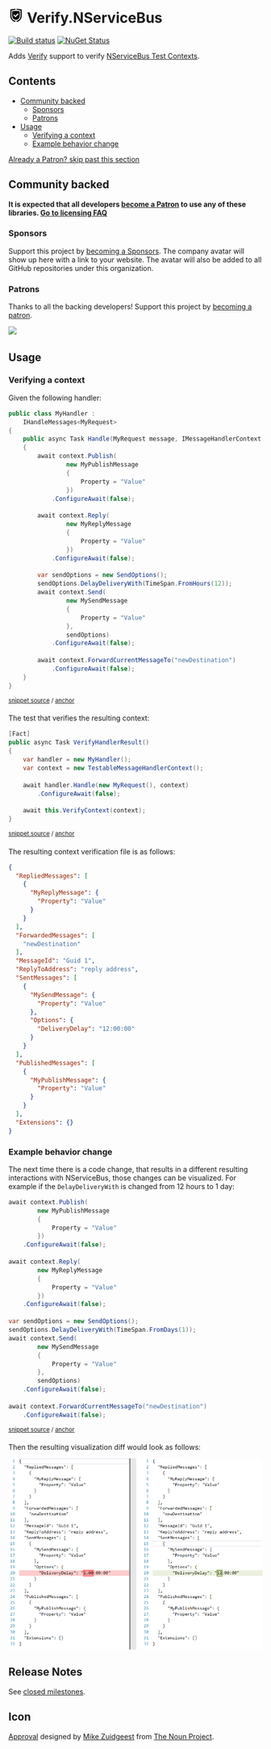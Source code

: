 <!--
GENERATED FILE - DO NOT EDIT
This file was generated by [MarkdownSnippets](https://github.com/SimonCropp/MarkdownSnippets).
Source File: /readme.source.md
To change this file edit the source file and then run MarkdownSnippets.
-->

# <img src="/src/icon.png" height="30px"> Verify.NServiceBus

[![Build status](https://ci.appveyor.com/api/projects/status/nohkvrf18rjb90u3/branch/master?svg=true)](https://ci.appveyor.com/project/SimonCropp/Verify-NServiceBus)
[![NuGet Status](https://img.shields.io/nuget/v/Verify.NServiceBus.svg?cacheSeconds=86400)](https://www.nuget.org/packages/Verify.NServiceBus/)

Adds [Verify](https://github.com/SimonCropp/Verify) support to verify [NServiceBus Test Contexts](https://docs.particular.net/nservicebus/samples/unit-testing/).

<!-- toc -->
## Contents

  * [Community backed](#community-backed)
    * [Sponsors](#sponsors)
    * [Patrons](#patrons)
  * [Usage](#usage)
    * [Verifying a context](#verifying-a-context)
    * [Example behavior change](#example-behavior-change)
<!-- endtoc -->


<!--- StartOpenCollectiveBackers -->

[Already a Patron? skip past this section](#endofbacking)


## Community backed

**It is expected that all developers [become a Patron](https://opencollective.com/nservicebusextensions/order/6976) to use any of these libraries. [Go to licensing FAQ](https://github.com/NServiceBusExtensions/Home/blob/master/readme.md#licensingpatron-faq)**


### Sponsors

Support this project by [becoming a Sponsors](https://opencollective.com/nservicebusextensions/order/6972). The company avatar will show up here with a link to your website. The avatar will also be added to all GitHub repositories under this organization.


### Patrons

Thanks to all the backing developers! Support this project by [becoming a patron](https://opencollective.com/nservicebusextensions/order/6976).

<img src="https://opencollective.com/nservicebusextensions/tiers/patron.svg?width=890&avatarHeight=60&button=false">

<!--- EndOpenCollectiveBackers -->

<a href="#" id="endofbacking"></a>


## Usage


### Verifying a context

Given the following handler:

<!-- snippet: SimpleHandler -->
<a id='snippet-simplehandler'/></a>
```cs
public class MyHandler :
    IHandleMessages<MyRequest>
{
    public async Task Handle(MyRequest message, IMessageHandlerContext context)
    {
        await context.Publish(
                new MyPublishMessage
                {
                    Property = "Value"
                })
            .ConfigureAwait(false);

        await context.Reply(
                new MyReplyMessage
                {
                    Property = "Value"
                })
            .ConfigureAwait(false);

        var sendOptions = new SendOptions();
        sendOptions.DelayDeliveryWith(TimeSpan.FromHours(12));
        await context.Send(
                new MySendMessage
                {
                    Property = "Value"
                },
                sendOptions)
            .ConfigureAwait(false);

        await context.ForwardCurrentMessageTo("newDestination")
            .ConfigureAwait(false);
    }
}
```
<sup>[snippet source](/src/Tests/Snippets/MyHandler.cs#L5-L40) / [anchor](#snippet-simplehandler)</sup>
<!-- endsnippet -->

The test that verifies the resulting context:

<!-- snippet: HandlerTest -->
<a id='snippet-handlertest'/></a>
```cs
[Fact]
public async Task VerifyHandlerResult()
{
    var handler = new MyHandler();
    var context = new TestableMessageHandlerContext();

    await handler.Handle(new MyRequest(), context)
        .ConfigureAwait(false);

    await this.VerifyContext(context);
}
```
<sup>[snippet source](/src/Tests/Snippets/MessageHandlerTests.cs#L11-L23) / [anchor](#snippet-handlertest)</sup>
<!-- endsnippet -->

The resulting context verification file is as follows:

```json
{
  "RepliedMessages": [
    {
      "MyReplyMessage": {
        "Property": "Value"
      }
    }
  ],
  "ForwardedMessages": [
    "newDestination"
  ],
  "MessageId": "Guid 1",
  "ReplyToAddress": "reply address",
  "SentMessages": [
    {
      "MySendMessage": {
        "Property": "Value"
      },
      "Options": {
        "DeliveryDelay": "12:00:00"
      }
    }
  ],
  "PublishedMessages": [
    {
      "MyPublishMessage": {
        "Property": "Value"
      }
    }
  ],
  "Extensions": {}
}
```


### Example behavior change

The next time there is a code change, that results in a different resulting interactions with NServiceBus, those changes can be visualized. For example if the `DelayDeliveryWith` is changed from 12 hours to 1 day:

<!-- snippet: SimpleHandlerV2 -->
<a id='snippet-simplehandlerv2'/></a>
```cs
await context.Publish(
        new MyPublishMessage
        {
            Property = "Value"
        })
    .ConfigureAwait(false);

await context.Reply(
        new MyReplyMessage
        {
            Property = "Value"
        })
    .ConfigureAwait(false);

var sendOptions = new SendOptions();
sendOptions.DelayDeliveryWith(TimeSpan.FromDays(1));
await context.Send(
        new MySendMessage
        {
            Property = "Value"
        },
        sendOptions)
    .ConfigureAwait(false);

await context.ForwardCurrentMessageTo("newDestination")
    .ConfigureAwait(false);
```
<sup>[snippet source](/src/Tests/Snippets/MyHandlerV2.cs#L10-L39) / [anchor](#snippet-simplehandlerv2)</sup>
<!-- endsnippet -->

Then the resulting visualization diff would look as follows:


![visualization diff](/src/approvaltests-diff.png)


## Release Notes

See [closed milestones](../../milestones?state=closed).


## Icon

[Approval](https://thenounproject.com/term/approval/1759519/) designed by [Mike Zuidgeest](https://thenounproject.com/zuidgeest/) from [The Noun Project](https://thenounproject.com/).
